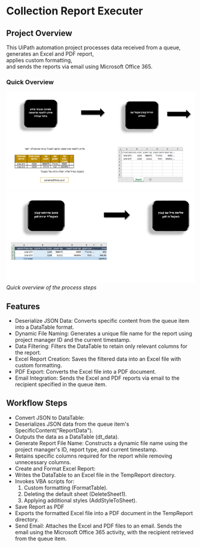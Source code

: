 # Collection Report Executer

## Project Overview
This UiPath automation project processes data received from a queue, <br>
generates an Excel and PDF report,  <br>
applies custom formatting, <br>
and sends the reports via email using Microsoft Office 365. 

### Quick Overview
![Sample Data Structure](/Documentation/dataFlow1.png)
![Sample Data Structure](/Documentation/dataFlow2.png)
*Quick overview of the process steps*

## Features
- Deserialize JSON Data: Converts specific content from the queue item into a DataTable format.
- Dynamic File Naming: Generates a unique file name for the report using project manager ID and the current timestamp.
- Data Filtering: Filters the DataTable to retain only relevant columns for the report.
- Excel Report Creation: Saves the filtered data into an Excel file with custom formatting.
- PDF Export: Converts the Excel file into a PDF document.
- Email Integration: Sends the Excel and PDF reports via email to the recipient specified in the queue item.

## Workflow Steps
- Convert JSON to DataTable:
- Deserializes JSON data from the queue item's SpecificContent("ReportData").
- Outputs the data as a DataTable (dt_data).
- Generate Report File Name:
Constructs a dynamic file name using the project manager's ID, report type, and current timestamp.
- Retains specific columns required for the report while removing unnecessary columns.
- Create and Format Excel Report:
- Writes the DataTable to an Excel file in the TempReport directory.
- Invokes VBA scripts for:
	1. Custom formatting (FormatTable).
	2. Deleting the default sheet (DeleteSheet1).
	3. Applying additional styles (AddStyleToSheet).
- Save Report as PDF
- Exports the formatted Excel file into a PDF document in the TempReport directory.
- Send Email:
	Attaches the Excel and PDF files to an email.
	Sends the email using the Microsoft Office 365 activity, with the recipient retrieved from the queue item.
	